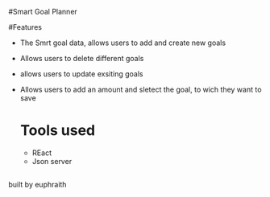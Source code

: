#Smart Goal Planner

#Features

- The Smrt goal data, allows users to add and create new goals 
- Allows users to delete different goals 
- allows users to update exsiting goals 
- Allows users to add an amount and sletect the goal, to wich they want to save

  # Tools used
  - REact
  - Json server
 ## 
 built by euphraith 
